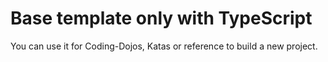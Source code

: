 # Base template only with TypeScript
You can use it for Coding-Dojos, Katas or reference to build a new project.
